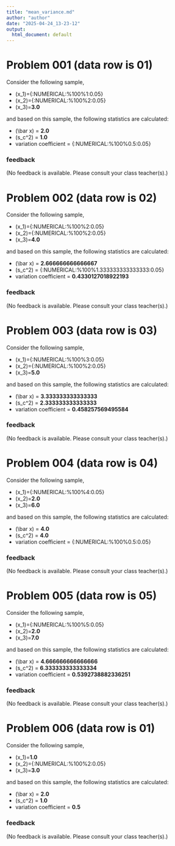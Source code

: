 ```yaml
---
title: "mean_variance.md"
author: "author"
date: "2025-04-24_13-23-12"
output:
  html_document: default
---
```



# Problem 001 (data row is 01)

Consider the following sample,

* \(x_1\)={:NUMERICAL:%100%1:0.05}
* \(x_2\)={:NUMERICAL:%100%2:0.05}
* \(x_3\)=**3.0**
 
and based on this sample, the following statistics are calculated:

* \(\bar x\) = **2.0**
* \(s_c^2\) = **1.0**
* variation coefficient = {:NUMERICAL:%100%0.5:0.05}






### feedback


(No feedback is available. Please consult your class teacher(s).)




# Problem 002 (data row is 02)

Consider the following sample,

* \(x_1\)={:NUMERICAL:%100%2:0.05}
* \(x_2\)={:NUMERICAL:%100%2:0.05}
* \(x_3\)=**4.0**
 
and based on this sample, the following statistics are calculated:

* \(\bar x\) = **2.666666666666667**
* \(s_c^2\) = {:NUMERICAL:%100%1.333333333333333:0.05}
* variation coefficient = **0.4330127018922193**






### feedback


(No feedback is available. Please consult your class teacher(s).)




# Problem 003 (data row is 03)

Consider the following sample,

* \(x_1\)={:NUMERICAL:%100%3:0.05}
* \(x_2\)={:NUMERICAL:%100%2:0.05}
* \(x_3\)=**5.0**
 
and based on this sample, the following statistics are calculated:

* \(\bar x\) = **3.333333333333333**
* \(s_c^2\) = **2.333333333333333**
* variation coefficient = **0.458257569495584**






### feedback


(No feedback is available. Please consult your class teacher(s).)




# Problem 004 (data row is 04)

Consider the following sample,

* \(x_1\)={:NUMERICAL:%100%4:0.05}
* \(x_2\)=**2.0**
* \(x_3\)=**6.0**
 
and based on this sample, the following statistics are calculated:

* \(\bar x\) = **4.0**
* \(s_c^2\) = **4.0**
* variation coefficient = {:NUMERICAL:%100%0.5:0.05}






### feedback


(No feedback is available. Please consult your class teacher(s).)




# Problem 005 (data row is 05)

Consider the following sample,

* \(x_1\)={:NUMERICAL:%100%5:0.05}
* \(x_2\)=**2.0**
* \(x_3\)=**7.0**
 
and based on this sample, the following statistics are calculated:

* \(\bar x\) = **4.666666666666666**
* \(s_c^2\) = **6.333333333333334**
* variation coefficient = **0.5392738882336251**






### feedback


(No feedback is available. Please consult your class teacher(s).)




# Problem 006 (data row is 01)

Consider the following sample,

* \(x_1\)=**1.0**
* \(x_2\)={:NUMERICAL:%100%2:0.05}
* \(x_3\)=**3.0**
 
and based on this sample, the following statistics are calculated:

* \(\bar x\) = **2.0**
* \(s_c^2\) = **1.0**
* variation coefficient = **0.5**






### feedback


(No feedback is available. Please consult your class teacher(s).)


